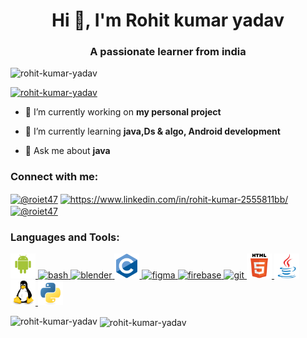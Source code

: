 <h1 align="center">Hi 👋, I'm Rohit kumar yadav</h1>
<h3 align="center">A passionate learner from india</h3>

<p align="left"> <img src="https://komarev.com/ghpvc/?username=rohit-kumar-yadav&label=Profile%20views&color=0e75b6&style=flat" alt="rohit-kumar-yadav" /> </p>

<p align="left"> <a href="https://github.com/ryo-ma/github-profile-trophy"><img src="https://github-profile-trophy.vercel.app/?username=rohit-kumar-yadav" alt="rohit-kumar-yadav" /></a> </p>

- 🔭 I’m currently working on **my personal project**

- 🌱 I’m currently learning **java,Ds & algo, Android development**

- 💬 Ask me about **java**

<h3 align="left">Connect with me:</h3>
<p align="left">
<a href="https://dev.to/@roiet47" target="blank"><img align="center" src="https://cdn.jsdelivr.net/npm/simple-icons@3.0.1/icons/dev-dot-to.svg" alt="@roiet47" height="30" width="40" /></a>
<a href="https://linkedin.com/in/https://www.linkedin.com/in/rohit-kumar-2555811bb/" target="blank"><img align="center" src="https://raw.githubusercontent.com/rahuldkjain/github-profile-readme-generator/master/src/images/icons/Social/linked-in-alt.svg" alt="https://www.linkedin.com/in/rohit-kumar-2555811bb/" height="30" width="40" /></a>
<a href="https://instagram.com/@roiet47" target="blank"><img align="center" src="https://raw.githubusercontent.com/rahuldkjain/github-profile-readme-generator/master/src/images/icons/Social/instagram.svg" alt="@roiet47" height="30" width="40" /></a>
</p>

<h3 align="left">Languages and Tools:</h3>
<p align="left"> <a href="https://developer.android.com" target="_blank"> <img src="https://raw.githubusercontent.com/devicons/devicon/master/icons/android/android-original-wordmark.svg" alt="android" width="40" height="40"/> </a> <a href="https://www.gnu.org/software/bash/" target="_blank"> <img src="https://www.vectorlogo.zone/logos/gnu_bash/gnu_bash-icon.svg" alt="bash" width="40" height="40"/> </a> <a href="https://www.blender.org/" target="_blank"> <img src="https://download.blender.org/branding/community/blender_community_badge_white.svg" alt="blender" width="40" height="40"/> </a> <a href="https://www.cprogramming.com/" target="_blank"> <img src="https://raw.githubusercontent.com/devicons/devicon/master/icons/c/c-original.svg" alt="c" width="40" height="40"/> </a> <a href="https://www.figma.com/" target="_blank"> <img src="https://www.vectorlogo.zone/logos/figma/figma-icon.svg" alt="figma" width="40" height="40"/> </a> <a href="https://firebase.google.com/" target="_blank"> <img src="https://www.vectorlogo.zone/logos/firebase/firebase-icon.svg" alt="firebase" width="40" height="40"/> </a> <a href="https://git-scm.com/" target="_blank"> <img src="https://www.vectorlogo.zone/logos/git-scm/git-scm-icon.svg" alt="git" width="40" height="40"/> </a> <a href="https://www.w3.org/html/" target="_blank"> <img src="https://raw.githubusercontent.com/devicons/devicon/master/icons/html5/html5-original-wordmark.svg" alt="html5" width="40" height="40"/> </a> <a href="https://www.java.com" target="_blank"> <img src="https://raw.githubusercontent.com/devicons/devicon/master/icons/java/java-original.svg" alt="java" width="40" height="40"/> </a> <a href="https://www.linux.org/" target="_blank"> <img src="https://raw.githubusercontent.com/devicons/devicon/master/icons/linux/linux-original.svg" alt="linux" width="40" height="40"/> </a> <a href="https://www.python.org" target="_blank"> <img src="https://raw.githubusercontent.com/devicons/devicon/master/icons/python/python-original.svg" alt="python" width="40" height="40"/> </a> </p>

<p><img align="left" src="https://github-readme-stats.vercel.app/api/top-langs?username=rohit-kumar-yadav&show_icons=true&locale=en&layout=compact" alt="rohit-kumar-yadav" /></p>

<p>&nbsp;<img align="center" src="https://github-readme-stats.vercel.app/api?username=rohit-kumar-yadav&show_icons=true&locale=en" alt="rohit-kumar-yadav" /></p>

